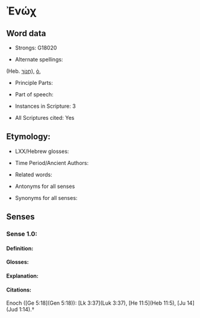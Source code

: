# Ἐνώχ

<!-- Status: S2=NeedsEdits -->
<!-- Lexica used for edits:   -->

## Word data

* Strongs: G18020

* Alternate spellings:

(Heb. [חֲנוֹךְ](//en-uhl/H2585)), [ὁ](), 

* Principle Parts: 


* Part of speech: 


* Instances in Scripture: 3

* All Scriptures cited: Yes

## Etymology: 


* LXX/Hebrew glosses: 


* Time Period/Ancient Authors: 


* Related words: 

* Antonyms for all senses

* Synonyms for all senses: 


## Senses 


### Sense  1.0: 

#### Definition: 


#### Glosses:



#### Explanation:



#### Citations: 

Enoch ([Ge 5:18](Gen 5:18)): [Lk 3:37](Luk 3:37), [He 11:5](Heb 11:5), [Ju 14](Jud 1:14).†
